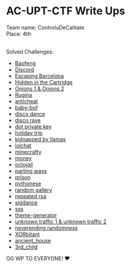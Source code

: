# AC-UPT-CTF Write Ups
Team name: ControluDeCalitate
<br>
Place: 4th
<br>
<br>

Solved Challenges:
- [Baofeng](https://github.com/TedyonGit/AC-UPT-ControluDeCalitate-WriteUps/tree/main/Baofeng)
- [Discord](https://github.com/TedyonGit/AC-UPT-ControluDeCalitate-WriteUps/tree/main/Discord)
- [Escaping Barcelona](https://github.com/TedyonGit/AC-UPT-ControluDeCalitate-WriteUps/tree/main/Escaping%20Barcelona)
- [Hidden in the Cartridge](https://github.com/TedyonGit/AC-UPT-ControluDeCalitate-WriteUps/tree/main/Hidden%20in%20the%20Cartridge)
- [Onions 1 & Onions 2](https://github.com/TedyonGit/AC-UPT-ControluDeCalitate-WriteUps/tree/main/Onions)
- [Rugina](https://github.com/TedyonGit/AC-UPT-ControluDeCalitate-WriteUps/tree/main/Rugina)
- [anticheat](https://github.com/TedyonGit/AC-UPT-ControluDeCalitate-WriteUps/tree/main/anticheat)
- [baby-bof](https://github.com/TedyonGit/AC-UPT-ControluDeCalitate-WriteUps/tree/main/baby-bof)
- [disco dance](https://github.com/TedyonGit/AC-UPT-ControluDeCalitate-WriteUps/tree/main/disco%20dance)
- [disco rave](https://github.com/TedyonGit/AC-UPT-ControluDeCalitate-WriteUps/tree/main/disco%20rave)
- [dot private key](https://github.com/TedyonGit/AC-UPT-ControluDeCalitate-WriteUps/tree/main/dot%20private%20key)
- [holiday trip](https://github.com/TedyonGit/AC-UPT-ControluDeCalitate-WriteUps/tree/main/holiday_trip)
- [kidnapped by llamas](https://github.com/TedyonGit/AC-UPT-ControluDeCalitate-WriteUps/tree/main/kidnapped_by_llamas)
- [lolchat](https://github.com/TedyonGit/AC-UPT-ControluDeCalitate-WriteUps/tree/main/lolchat)
- [minecrafty](https://github.com/TedyonGit/AC-UPT-ControluDeCalitate-WriteUps/tree/main/minecrafty)
- [money](https://github.com/TedyonGit/AC-UPT-ControluDeCalitate-WriteUps/tree/main/money)
- [octojail](https://github.com/TedyonGit/AC-UPT-ControluDeCalitate-WriteUps/tree/main/octojail)
- [parting ways](https://github.com/TedyonGit/AC-UPT-ControluDeCalitate-WriteUps/tree/main/parting_ways)
- [prison](https://github.com/TedyonGit/AC-UPT-ControluDeCalitate-WriteUps/tree/main/prison)
- [pythonese](https://github.com/TedyonGit/AC-UPT-ControluDeCalitate-WriteUps/tree/main/pythonese)
- [random gallery](https://github.com/TedyonGit/AC-UPT-ControluDeCalitate-WriteUps/tree/main/random%20gallery)
- [repeated rsa](https://github.com/TedyonGit/AC-UPT-ControluDeCalitate-WriteUps/tree/main/repeated%20rsa)
- [sigdance](https://github.com/TedyonGit/AC-UPT-ControluDeCalitate-WriteUps/tree/main/sigdance)
- [sss](https://github.com/TedyonGit/AC-UPT-ControluDeCalitate-WriteUps/tree/main/sss)
- [theme-generator](https://github.com/TedyonGit/AC-UPT-ControluDeCalitate-WriteUps/tree/main/theme-generator)
- [unknown traffic 1 & unknown traffic 2](https://github.com/TedyonGit/AC-UPT-ControluDeCalitate-WriteUps/tree/main/unknown-traffic)
- [neverending randomness](https://github.com/TedyonGit/AC-UPT-ControluDeCalitate-WriteUps/tree/main/neverending%20randomness)
- [XORbitant](https://github.com/TedyonGit/AC-UPT-ControluDeCalitate-WriteUps/tree/main/XORbitant)
- [ancient_house](https://github.com/TedyonGit/AC-UPT-ControluDeCalitate-WriteUps/tree/main/ancient_house)
- [3rd_child](https://github.com/TedyonGit/AC-UPT-ControluDeCalitate-WriteUps/tree/main/3rd_child)


GG WP TO EVERYONE! ❤️
